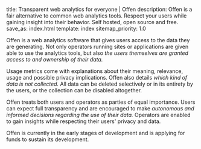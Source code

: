 title: Transparent web analytics for everyone | Offen
description: Offen is a fair alternative to common web analytics tools. Respect your users while gaining insight into their behavior. Self hosted, open source and free.
save_as: index.html
template: index
sitemap_priority: 1.0

Offen is a web analytics software that gives users access to the data they are generating. Not only operators running sites or applications are given able to use the analytics tools, but also _the users themselves are granted access to and ownership of their data._

Usage metrics come with explanations about their meaning, relevance, usage and possible privacy implications. Offen also details _which kind of data is not collected._ All data can be deleted selectively or in its entirety by the users, or the collection can be disabled altogether.

Offen treats both users and operators as parties of equal importance. Users can expect full transparency and are encouraged to make _autonomous and informed decisions regarding the use of their data._ Operators are enabled to gain insights while respecting their users' privacy and data.

Offen is currently in the early stages of development and is applying for funds to sustain its development.
